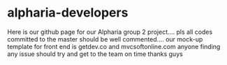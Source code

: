 # alpharia-developers
Here is our github page for our Alpharia group 2 project.... pls all codes committed to the master should be well commented....
our mock-up template for front end is getdev.co and mvcsoftonline.com
anyone finding any issue should try and get to the team on time
thanks guys
